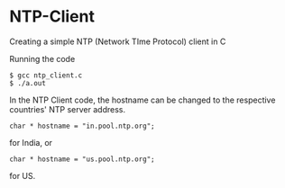 # NTP-Client
Creating a simple NTP (Network TIme Protocol) client in C

Running the code
```
$ gcc ntp_client.c
$ ./a.out
``` 
In the NTP Client code, the hostname can be changed to the respective countries' NTP server address.

```
char * hostname = "in.pool.ntp.org";
```
for India, or

```
char * hostname = "us.pool.ntp.org";
```
for US.

